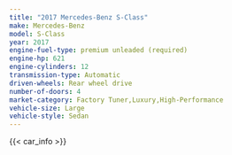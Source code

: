 ```yaml
---
title: "2017 Mercedes-Benz S-Class"
make: Mercedes-Benz
model: S-Class
year: 2017
engine-fuel-type: premium unleaded (required)
engine-hp: 621
engine-cylinders: 12
transmission-type: Automatic
driven-wheels: Rear wheel drive
number-of-doors: 4
market-category: Factory Tuner,Luxury,High-Performance
vehicle-size: Large
vehicle-style: Sedan
---
```


{{< car_info >}}
